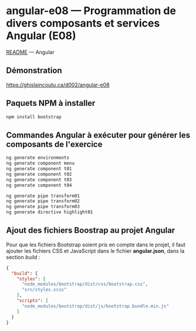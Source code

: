 # angular-e08 &mdash; Programmation de divers composants et services Angular (E08)
[README](../README.md) &mdash; Angular

## Démonstration
https://ghislaincoutu.ca/d002/angular-e08

## Paquets NPM à installer
```sh
npm install bootstrap
```

## Commandes Angular à exécuter pour générer les composants de l'exercice
```sh
ng generate environments
ng generate component menu
ng generate component t01
ng generate component t02
ng generate component t03
ng generate component t04

ng generate pipe transform01
ng generate pipe transform02
ng generate pipe transform03
ng generate directive highlight01
```

## Ajout des fichiers Boostrap au projet Angular
Pour que les fichiers Bootstrap soient pris en compte dans le projet, il faut ajouter les fichiers CSS et JavaScript dans le fichier **angular.json**, dans la section _build_ :
```json
{
  "build": {
    "styles": [
      "node_modules/bootstrap/dist/css/bootstrap.css",
      "src/styles.scss"
    ],
    "scripts": [
      "node_modules/bootstrap/dist/js/bootstrap.bundle.min.js"
    ]
  }
}
```